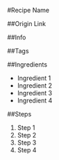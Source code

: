 #Recipe Name

##Origin Link

##Info

##Tags

##Ingredients

- Ingredient 1
- Ingredient 2
- Ingredient 3
- Ingredient 4

##Steps

1. Step 1
2. Step 2
3. Step 3
4. Step 4
